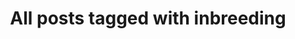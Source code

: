 ---
layout: tag
title: "All posts tagged with inbreeding"
permalink: /weblog/tags/inbreeding/
taxonomy: inbreeding
---